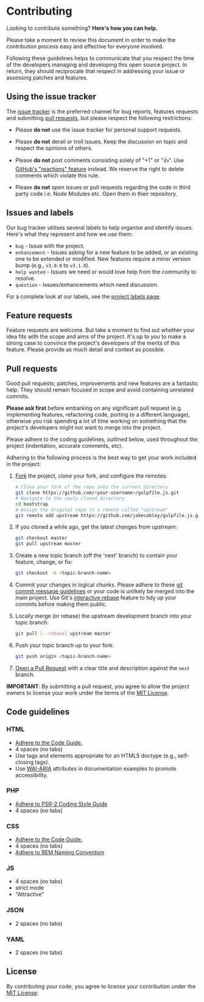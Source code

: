 # Contributing

Looking to contribute something? **Here's how you can help.**

Please take a moment to review this document in order to make the contribution
process easy and effective for everyone involved.

Following these guidelines helps to communicate that you respect the time of
the developers managing and developing this open source project. In return,
they should reciprocate that respect in addressing your issue or assessing
patches and features.

## Using the issue tracker

The [issue tracker](https://github.com/jakecobley/gulpfile.js/issues) is
the preferred channel for bug reports, features requests and submitting
[pull requests](https://github.com/jakecobley/gulpfile.js/pulls), but please
respect the following restrictions:

* Please **do not** use the issue tracker for personal support requests.

* Please **do not** derail or troll issues. Keep the discussion on topic and
  respect the opinions of others.

* Please **do not** post comments consisting solely of "+1" or ":thumbsup:".
  Use [GitHub's "reactions" feature](https://github.com/blog/2119-add-reactions-to-pull-requests-issues-and-comments)
  instead. We reserve the right to delete comments which violate this rule.

* Please **do not** open issues or pull requests regarding the code in third
  party code i.e. Node Modules etc. Open them in their repository.

## Issues and labels

Our bug tracker utilises several labels to help organise and identify issues.
Here's what they represent and how we use them:
- `bug` - Issue with the project.
- `enhancement` - Issues asking for a new feature to be added, or an existing
one to be extended or modified. New features require a minor version bump
(e.g., `v3.0.0` to `v3.1.0`).
- `help wanted` - Issues we need or would love help from the community to
resolve.
- `question` - Issues/enhancements which need discussion.

For a complete look at our labels, see the [project labels page](https://github.com/jakecobley/gulpfile.js/labels).

## Feature requests

Feature requests are welcome. But take a moment to find out whether your idea
fits with the scope and aims of the project. It's up to *you* to make a strong
case to convince the project's developers of the merits of this feature. Please
provide as much detail and context as possible.

## Pull requests

Good pull requests; patches, improvements and new features are a fantastic
help. They should remain focused in scope and avoid containing unrelated
commits.

**Please ask first** before embarking on any significant pull request (e.g.
implementing features, refactoring code, porting to a different language),
otherwise you risk spending a lot of time working on something that the
project's developers might not want to merge into the project.

Please adhere to the coding guidelines, outlined below, used throughout the
project (indentation, accurate comments, etc).

Adhering to the following process is the best way to get your work
included in the project:

1. [Fork](https://help.github.com/fork-a-repo/) the project, clone your fork,
   and configure the remotes:

   ```bash
   # Clone your fork of the repo into the current directory
   git clone https://github.com/<your-username>/gulpfile.js.git
   # Navigate to the newly cloned directory
   cd bootstrap
   # Assign the original repo to a remote called "upstream"
   git remote add upstream https://github.com/jakecobley/gulpfile.js.git
   ```

2. If you cloned a while ago, get the latest changes from upstream:

   ```bash
   git checkout master
   git pull upstream master
   ```

3. Create a new topic branch (off the 'next' branch) to
   contain your feature, change, or fix:

   ```bash
   git checkout -b <topic-branch-name>
   ```

4. Commit your changes in logical chunks. Please adhere to these [git commit
   message guidelines](http://tbaggery.com/2008/04/19/a-note-about-git-commit-messages.html)
   or your code is unlikely be merged into the main project. Use Git's
   [interactive rebase](https://help.github.com/articles/interactive-rebase)
   feature to tidy up your commits before making them public.

5. Locally merge (or rebase) the upstream development branch into your topic
branch:

   ```bash
   git pull [--rebase] upstream master
   ```

6. Push your topic branch up to your fork:

   ```bash
   git push origin <topic-branch-name>
   ```

7. [Open a Pull Request](https://help.github.com/articles/using-pull-requests/)
    with a clear title and description against the `next` branch.

**IMPORTANT**: By submitting a pull request, you agree to allow the project
owners to license your work under the terms of the [MIT License](LICENSE).

## Code guidelines

### HTML

- [Adhere to the Code Guide.](http://codeguide.co/#html)
- 4 spaces (no tabs)
- Use tags and elements appropriate for an HTML5 doctype (e.g., self-closing tags).
- Use [WAI-ARIA](https://developer.mozilla.org/en-US/docs/Web/Accessibility/ARIA) attributes in documentation examples to promote accessibility.

### PHP

- [Adhere to PSR-2 Coding Style Guide](http://www.php-fig.org/psr/psr-2/)
- 4 spaces (no tabs)

### CSS

- [Adhere to the Code Guide.](http://codeguide.co/#css)
- 4 spaces (no tabs)
- [Adhere to BEM Naming Convention](http://getbem.com/naming/)

### JS

- 4 spaces (no tabs)
- strict mode
- "Attractive"

### JSON

- 2 spaces (no tabs)

### YAML

- 2 spaces (no tabs)

## License

By contributing your code, you agree to license your contribution under the [MIT License](https://github.com/getchopchop/chopchop/blob/next/LICENSE.md).
